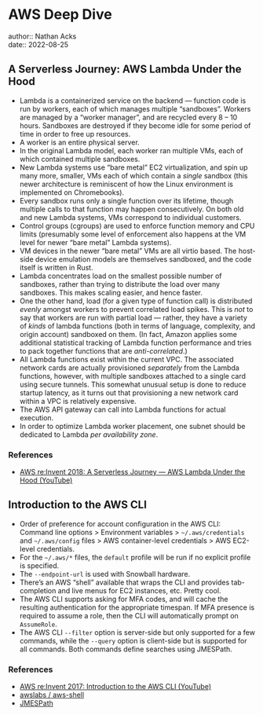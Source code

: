 # AWS Deep Dive

author:: Nathan Acks  
date:: 2022-08-25

## A Serverless Journey: AWS Lambda Under the Hood

* Lambda is a containerized service on the backend — function code is run by workers, each of which manages multiple “sandboxes”. Workers are managed by a “worker manager”, and are recycled every 8 – 10 hours. Sandboxes are destroyed if they become idle for some period of time in order to free up resources.
* A worker is an entire physical server.
* In the original Lambda model, each worker ran multiple VMs, each of which contained multiple sandboxes.
* New Lambda systems use “bare metal” EC2 virtualization, and spin up many more, smaller, VMs each of which contain a *single* sandbox (this newer architecture is reminiscent of how the Linux environment is implemented on Chromebooks).
* Every sandbox runs only a single function over its lifetime, though multiple calls to that function may happen consecutively. On both old and new Lambda systems, VMs correspond to individual customers.
* Control groups (cgroups) are used to enforce function memory and CPU limits (presumably some level of enforcement also happens at the VM level for newer “bare metal” Lambda systems).
* VM devices in the newer “bare metal” VMs are all virtio based. The host-side device emulation models are themselves sandboxed, and the code itself is written in Rust.
* Lambda concentrates load on the smallest possible number of sandboxes, rather than trying to distribute the load over many sandboxes. This makes scaling easier, and hence faster.
* One the other hand, load (for a given type of function call) is distributed *evenly* amongst workers to prevent correlated load spikes. This is *not* to say that workers are run with partial load — rather, they have a variety of *kinds* of lambda functions (both in terms of language, complexity, and origin account) sandboxed on them. (In fact, Amazon applies some additional statistical tracking of Lambda function performance and tries to pack together functions that are *anti-correlated*.)
* All Lambda functions exist within the current VPC. The associated network cards are actually provisioned *separately* from the Lambda functions, however, with multiple sandboxes attached to a single card using secure tunnels. This somewhat unusual setup is done to reduce startup latency, as it turns out that provisioning a new network card within a VPC is relatively expensive.
* The AWS API gateway can call into Lambda functions for actual execution.
* In order to optimize Lambda worker placement, one subnet should be dedicated to Lambda *per availability zone*.

### References

* [AWS re:Invent 2018: A Serverless Journey — AWS Lambda Under the Hood (YouTube)](https://youtu.be/3qln2u1Vr2E)

## Introduction to the AWS CLI

* Order of preference for account configuration in the AWS CLI: Command line options > Environment variables > `~/.aws/credentials` and `~/.aws/config` files > AWS container-level credentials > AWS EC2-level credentials.
* For the `~/.aws/*` files, the `default` profile will be run if no explicit profile is specified.
* The `--endpoint-url` is used with Snowball hardware.
* There’s an AWS “shell” available that wraps the CLI and provides tab-completion and live menus for EC2 instances, etc. Pretty cool.
* The AWS CLI supports asking for MFA codes, and will cache the resulting authentication for the appropriate timespan. If MFA presence is required to assume a role, then the CLI will automatically prompt on `AssumeRole`.
* The AWS CLI `--filter` option is server-side but only supported for a few commands, while the `--query` option is client-side but is supported for all commands. Both commands define searches using JMESPath.

### References

* [AWS re:Invent 2017: Introduction to the AWS CLI (YouTube)](https://youtu.be/QdzV04T_kec)
* [awslabs / aws-shell](https://github.com/awslabs/aws-shell)
* [JMESPath](https://jmespath.org/)

<!--

## HTTP Desync Attacks

* 

### References

* [HTTP Desync Attacks: Smashing into the Cell Next Door (DEF CON 27)](https://www.youtube.com/watch?v=w-eJM2Pc0KI)

## AWS IAM Policies in a Nutshell

* 

### References

* [AWS IAM Policies in a Nutshell](https://start.jcolemorrison.com/aws-iam-policies-in-a-nutshell/)

## AWS IAM Privilege Escalation: Methods and Mitigation

* 

### References

* [AWS IAM Privilege Escalation — Methods and Mitigation](https://rhinosecuritylabs.com/aws/aws-privilege-escalation-methods-mitigation/)

## Amazon API Gateway

* 

### References

* [Amazon API Gateway: Developer Guide](https://docs.aws.amazon.com/apigateway/latest/developerguide/welcome.html)

## AWS KMS Cryptographic Details

* 

### References

* [AWS KMS Cryptographic Details](https://docs.aws.amazon.com/kms/latest/cryptographic-details/intro.html)

## AWS Well-Architected Framework

* 

### References

* [AWS Well-Architected Framework](https://docs.aws.amazon.com/wellarchitected/latest/framework/welcome.html)

## Signature Version 4 Signing Process

* 

### References

* [Signature Version 4 signing process](https://docs.aws.amazon.com/general/latest/gr/signature-version-4.html)

## AWS Networking Example

* 

### References

* [AWS — Networking Example](https://ardsec.blogspot.com/2018/09/networking-in-aws.html)

## AWS Developer Tools

* 

### References

* [AWS — Developer Tools](https://ardsec.blogspot.com/2018/09/devops-in-aws.html)

## AWS Compute Services

* 

### References

* [AWS — Compute Services](https://ardsec.blogspot.com/2019/05/aws-compute-services.html)

## AWS Container Services

* 

### References

* [AWS — Container Services](https://ardsec.blogspot.com/2019/05/aws-compute-container-services.html)

## AWS Storage Services

* 

### References

* [AWS — Storage Services](https://ardsec.blogspot.com/2019/05/aws-storage-services.html)

## AWS Database Services

* 

### References

* [AWS — Database Services](https://ardsec.blogspot.com/2019/05/aws-database-services.html)

## AWS Migration Services

* 

### References

* [AWS — Migration Services](https://ardsec.blogspot.com/2019/05/aws-migration-service.html)

## AWS Networking Services

* 

### References

* [AWS — Networking Services](https://ardsec.blogspot.com/2019/05/aws-networking-services.html)

## AWS Security, Identity, and Compliance

* 

### References

* [AWS — Security, Identity, and Compliance](https://ardsec.blogspot.com/2019/06/aws-security-identity-and-compliance.html)

-->

<!-- (Walk through Learning Path 2 on the internal wiki.) -->

<!-- Finish up the TryHackMe: Jr. Penetration Tester “Supplements” -->

<!--

## PortSwigger Web Security Academy

(There are 210 total labs. I should try to do them all.)

(Maybe I should just get the Burp Suite Certified Practitioner at this point? See: <https://portswigger.net/web-security/certification>.)

REFERENCES:

* [PortSwigger: Web Security Academy](https://portswigger.net/web-security/learning-path)

### SQL Injection

### Authentication

### Directory Traversal

### Command Injection

### Business Logic Vulnerabilities

### Information Disclosure

### Access Control

### File Upload Vulnerabilities

### Server-Side Request Forgery (SSRF)

### XXE Injection

### Cross-Site Scripting (XSS)

### Cross-Site Request Forgery (CSRF)

### Cross-Origin Resource Sharing (CORS)

### Clickjacking

### DOM-Based Vulnerabilites

### WebSockets

### Insecure Deserialization

### Server-Side Template Injection

### Web Cache Poisoning

### HTTP Host Header Attacks

### HTTP Request Smuggling

### OAuth Authentication

-->

<!-- Resume my normally planned learning path. -->
